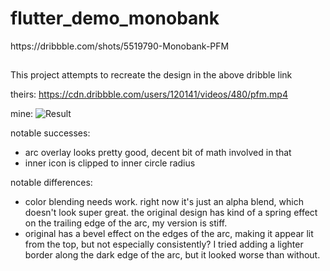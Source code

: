 # flutter_demo_monobank

https:&#x2F;&#x2F;dribbble.com&#x2F;shots&#x2F;5519790-Monobank-PFM

## 



This project attempts to recreate the design in the above dribble link

theirs:
https://cdn.dribbble.com/users/120141/videos/480/pfm.mp4

mine:
![Result](https://github.com/fdoyle/flutter_demo_monobank/blob/master/monobank_demo.gif)

notable successes:
 - arc overlay looks pretty good, decent bit of math involved in that
 - inner icon is clipped to inner circle radius
 
notable differences:
 - color blending needs work. right now it's just an alpha blend, which doesn't look super great. 
the original design has kind of a spring effect on the trailing edge of the arc, my version is stiff. 
 - original has a bevel effect on the edges of the arc, making it appear lit from the top, but not especially consistently? I tried adding a lighter border along the dark edge of the arc, but it looked worse than without. 
